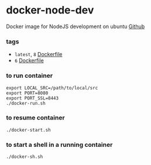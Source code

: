# docker-node-dev
Docker image for NodeJS development on ubuntu [Github](https://github.com/arthurmilliken/docker-dev/tree/master/node-dev)

### tags

- `latest`, `8` [Dockerfile](https://github.com/arthurmilliken/docker-dev/blob/master/node-dev/v8/Dockerfile)
- `6` [Dockerfile](https://github.com/arthurmilliken/docker-dev/blob/master/node-dev/v6/Dockerfile)

### to run container
```
export LOCAL_SRC=/path/to/local/src
export PORT=8080
export PORT_SSL=8443
./docker-run.sh
```

### to resume container
```
./docker-start.sh
```

### to start a shell in a running container
```
./docker-sh.sh
```

